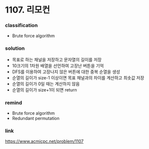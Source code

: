 # 1107. 리모컨

### classification
* Brute force algorithm

### solution
* 목표로 하는 채널을 저장하고 문자열의 길이를 저장
* 10크기의 1차원 배열을 선언하여 고장난 버튼을 기억
* DFS를 이용하여 고장나지 않은 버튼에 대한 중복 순열을 생성
* 순열의 길이가 size-1 이상이면 목표 채널과의 차이를 계산하고 최솟값 저장
* 순열의 길이가 0일 때는 계산하지 않음
* 순열의 길이가 size+1이 되면 return

### remind
* Brute force algorithm
* Redundant permutation

### link
https://www.acmicpc.net/problem/1107